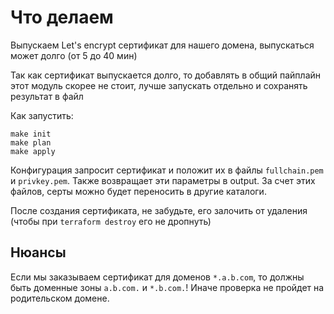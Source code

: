 # Что делаем

Выпускаем Let's encrypt сертификат для нашего домена, выпускаться может долго (от 5 до 40 мин)

Так как сертификат выпускается долго, то добавлять в общий пайплайн этот модуль скорее не стоит, лучше запускать отдельно и сохранять результат в файл

Как запустить:

```
make init
make plan
make apply
```

Конфигурация запросит сертификат и положит их в файлы `fullchain.pem` и `privkey.pem`. Также возвращает эти параметры в output. За счет этих файлов, серты можно будет переносить в другие каталоги.

После создания сертификата, не забудьте, его залочить от удаления (чтобы при `terraform destroy` его не дропнуть)

## Нюансы

Если мы заказываем сертификат для доменов `*.a.b.com`, то должны быть доменные зоны `a.b.com.` и `*.b.com.`!
Иначе проверка не пройдет на родительском домене.
